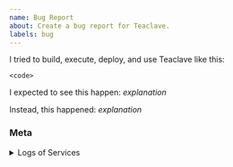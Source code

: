 ```yaml
---
name: Bug Report
about: Create a bug report for Teaclave.
labels: bug
---
```

<!--
Thank you for filing a bug report! 🐛 Please provide a short summary of the bug,
along with any information you feel relevant to reproduce the bug.
-->

I tried to build, execute, deploy, and use Teaclave like this:

```
<code>
```

I expected to see this happen: *explanation*

Instead, this happened: *explanation*

### Meta
<!--
Include logs in the code block by setting `TEACLAV_LOG=debug` in your environment.
E.g. `TEACLAVE_LOG=debug docker-compose -f docker-compose-ubuntu-1804-isgx.yml up --build`.
-->
<details><summary>Logs of Services</summary>
<p>

```
<logs>
```

</p>
</details>
